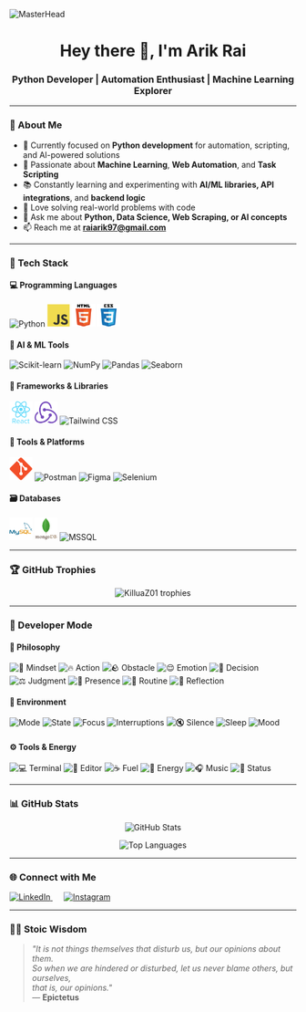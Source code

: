 ![MasterHead](./Media/Middle.gif)

<h1 align="center">Hey there 👋, I'm Arik Rai</h1>
<h3 align="center">Python Developer | Automation Enthusiast | Machine Learning Explorer</h3>

---

### 🚀 About Me

- 🔭 Currently focused on **Python development** for automation, scripting, and AI-powered solutions
- 🤖 Passionate about **Machine Learning**, **Web Automation**, and **Task Scripting**
- 📚 Constantly learning and experimenting with **AI/ML libraries, API integrations**, and **backend logic**
- 🧠 Love solving real-world problems with code
- 💬 Ask me about **Python, Data Science, Web Scraping, or AI concepts**
- 📫 Reach me at **raiarik97@gmail.com**

---

### 🧰 Tech Stack

#### 💻 Programming Languages

<p>
  <img src="https://www.vectorlogo.zone/logos/python/python-icon.svg" alt="Python" width="40" height="40"/>
  <img src="https://raw.githubusercontent.com/devicons/devicon/master/icons/javascript/javascript-original.svg" alt="JavaScript" width="40" height="40"/>
  <img src="https://raw.githubusercontent.com/devicons/devicon/master/icons/html5/html5-original-wordmark.svg" alt="HTML5" width="40" height="40"/>
  <img src="https://raw.githubusercontent.com/devicons/devicon/master/icons/css3/css3-original-wordmark.svg" alt="CSS3" width="40" height="40"/>
</p>

#### 🧠 AI & ML Tools

<p>
  <img src="https://scikit-learn.org/stable/_static/scikit-learn-logo-small.png" alt="Scikit-learn" width="40" height="40"/>
  <img src="https://numpy.org/images/logo.svg" alt="NumPy" width="40" height="40"/>
  <img src="https://pandas.pydata.org/static/img/pandas_white.svg" alt="Pandas" width="40" height="40"/>
  <img src="https://seaborn.pydata.org/_static/logo-wide-lightbg.svg" alt="Seaborn" height="40"/>
</p>

#### 🧰 Frameworks & Libraries

<p>
  <img src="https://raw.githubusercontent.com/devicons/devicon/master/icons/react/react-original-wordmark.svg" alt="React" width="40" height="40"/>
  <img src="https://raw.githubusercontent.com/devicons/devicon/master/icons/redux/redux-original.svg" alt="Redux" width="40" height="40"/>
  <img src="https://www.vectorlogo.zone/logos/tailwindcss/tailwindcss-icon.svg" alt="Tailwind CSS" width="40" height="40"/>
</p>

#### 🔧 Tools & Platforms

<p>
  <img src="https://raw.githubusercontent.com/devicons/devicon/master/icons/git/git-original.svg" alt="Git" width="40" height="40"/>
  <img src="https://www.vectorlogo.zone/logos/getpostman/getpostman-icon.svg" alt="Postman" width="40" height="40"/>
  <img src="https://www.vectorlogo.zone/logos/figma/figma-icon.svg" alt="Figma" width="40" height="40"/>
  <img src="https://upload.wikimedia.org/wikipedia/commons/d/d5/Selenium_Logo.png" alt="Selenium" width="40" height="40"/>
</p>

#### 🗃️ Databases

<p>
  <img src="https://raw.githubusercontent.com/devicons/devicon/master/icons/mysql/mysql-original-wordmark.svg" alt="MySQL" width="40" height="40"/>
  <img src="https://raw.githubusercontent.com/devicons/devicon/master/icons/mongodb/mongodb-original-wordmark.svg" alt="MongoDB" width="40" height="40"/>
  <img src="https://www.svgrepo.com/show/303229/microsoft-sql-server-logo.svg" alt="MSSQL" width="40" height="40"/>
</p>

---

### 🏆 GitHub Trophies

<p align="center">
  <img src="https://github-profile-trophy.vercel.app/?username=KilluaZ01&theme=gruvbox&no-frame=true&column=7" alt="KilluaZ01 trophies" />
</p>

---

### 🧭 Developer Mode

#### 🧠 Philosophy

![🧠 Mindset](https://img.shields.io/badge/🧠%20Mindset-Focus%20on%20What%20You%20Can%20Control-4b6eaf)
![🔥 Action](https://img.shields.io/badge/🔥%20Action-Discipline%20Over%20Motivation-3cb371)
![🪨 Obstacle](https://img.shields.io/badge/🪨%20Obstacle-The%20Way%20Forward-696969)
![😌 Emotion](https://img.shields.io/badge/😌%20Emotion-Stable%20%26%20Unshaken-8a2be2)
![🧭 Decision](https://img.shields.io/badge/🧭%20Decision-Guided%20By%20Reason-00bfff)
![⚖️ Judgment](https://img.shields.io/badge/⚖️%20Judgment-Suspend%20Until%20Evidence-a9a9a9)
![🎯 Presence](https://img.shields.io/badge/🎯%20Presence-Here%20%26%20Now-ffd700)
![🔁 Routine](https://img.shields.io/badge/🔁%20Routine-Daily%20Practice-228b22)
![📝 Reflection](https://img.shields.io/badge/📝%20End%20of%20Day-Journaling-f4a460)

#### 🧭 Environment

![Mode](https://img.shields.io/badge/🧭%20Mode-Deep%20Work-191970)
![State](https://img.shields.io/badge/🌊%20State-Flow%20State-ffcc00)
![Focus](https://img.shields.io/badge/🎯%20Focus-Laser%20Sharp-1e90ff)
![Interruptions](https://img.shields.io/badge/🔕%20Notifications-Off-b22222)
![🔇 Silence](https://img.shields.io/badge/🔇%20Input-Silence%20>%20Noise-708090)
![Sleep](https://img.shields.io/badge/🛌%20Sleep-Scheduled-708090)
![Mood](https://img.shields.io/badge/🧘‍♂️%20Mood-Stoic-6a5acd)

#### ⚙️ Tools & Energy

![💻 Terminal](https://img.shields.io/badge/💻%20Terminal-Neovim-2e8b57)
![🧠 Editor](https://img.shields.io/badge/🧠%20Editor-VSCode-007ACC?logo=visualstudiocode)
![☕ Fuel](https://img.shields.io/badge/☕%20Fuel-Coffee%20%7C%20Green%20Tea-8b4513)
![🔋 Energy](https://img.shields.io/badge/🔋%20Energy-73%25-32cd32)
![🎧 Music](https://img.shields.io/badge/🎧%20Now%20Playing-LoFi-beige)
![🚀 Status](https://img.shields.io/badge/🚀%20Status-Building...-20c997)

---

### 📊 GitHub Stats

<p align="center">
  <img src="https://github-readme-stats.vercel.app/api?username=KilluaZ01&show_icons=true&theme=nightowl&hide_border=true" alt="GitHub Stats"/>
</p>
<p align="center">
  <img src="https://github-readme-stats.vercel.app/api/top-langs/?username=KilluaZ01&layout=compact&theme=nightowl&hide_border=true" alt="Top Languages"/>
</p>

---

### 🌐 Connect with Me

<p align="left">
  <a href="https://linkedin.com/in/arik-rai-648b5b250" target="_blank">
    <img src="https://raw.githubusercontent.com/rahuldkjain/github-profile-readme-generator/master/src/images/icons/Social/linked-in-alt.svg" alt="LinkedIn" width="40" height="40"/>
  </a>
  &nbsp;&nbsp;&nbsp;&nbsp;
  <a href="https://instagram.com/arik_raii" target="_blank">
    <img src="https://raw.githubusercontent.com/rahuldkjain/github-profile-readme-generator/master/src/images/icons/Social/instagram.svg" alt="Instagram" width="40" height="40"/>
  </a>
</p>

---

### 🧘‍♂️ Stoic Wisdom

> _"It is not things themselves that disturb us, but our opinions about them.  
> So when we are hindered or disturbed, let us never blame others, but ourselves,  
> that is, our opinions."_  
> — **Epictetus**

